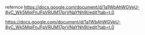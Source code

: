 refernce 
https://docs.google.com/document/d/1a1WbAhWGVeU-8yC_Wk5MqiFnJFpVRUM17prVNaYNh9I/edit?tab=t.0

https://docs.google.com/document/d/1a1WbAhWGVeU-8yC_Wk5MqiFnJFpVRUM17prVNaYNh9I/edit?tab=t.0
